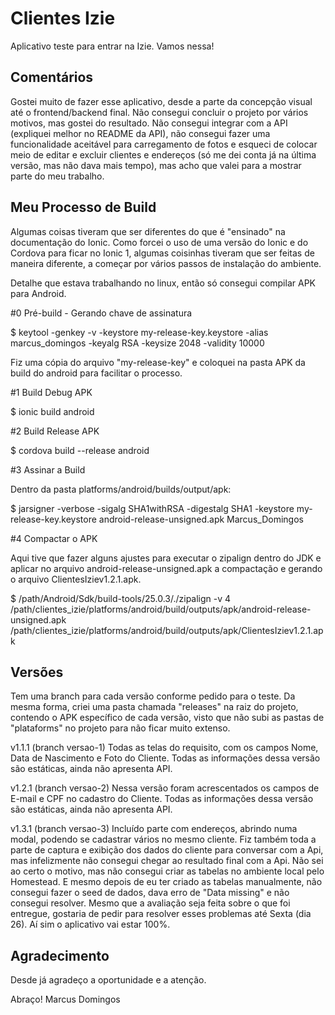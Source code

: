 # Clientes Izie

Aplicativo teste para entrar na Izie. Vamos nessa!

## Comentários ##

Gostei muito de fazer esse aplicativo, desde a parte da concepção visual até o frontend/backend final. Não consegui concluir o projeto por vários motivos, mas gostei do resultado. Não consegui integrar com a API (expliquei melhor no README da API), não consegui fazer uma funcionalidade aceitável para carregamento de fotos e esqueci de colocar meio de editar e excluir clientes e endereços (só me dei conta já na última versão, mas não dava mais tempo), mas acho que valei para a mostrar parte do meu trabalho.

## Meu Processo de Build ##

Algumas coisas tiveram que ser diferentes do que é "ensinado" na documentação do Ionic. Como forcei o uso de uma versão do Ionic e do Cordova para ficar no Ionic 1, algumas coisinhas tiveram que ser feitas de maneira diferente, a começar por vários passos de instalação do ambiente.

Detalhe que estava trabalhando no linux, então só consegui compilar APK para Android.

#0 Pré-build - Gerando chave de assinatura

$ keytool -genkey -v -keystore my-release-key.keystore -alias marcus_domingos -keyalg RSA -keysize 2048 -validity 10000

Fiz uma cópia do arquivo "my-release-key" e coloquei na pasta APK da build do android para facilitar o processo.

#1 Build Debug APK

$ ionic build android

#2 Build Release APK

$ cordova build --release android

#3 Assinar a Build

Dentro da pasta platforms/android/builds/output/apk:

$ jarsigner -verbose -sigalg SHA1withRSA -digestalg SHA1 -keystore my-release-key.keystore android-release-unsigned.apk Marcus_Domingos

#4 Compactar o APK

Aqui tive que fazer alguns ajustes para executar o zipalign dentro do JDK e aplicar no arquivo android-release-unsigned.apk a compactação e gerando o arquivo ClientesIziev1.2.1.apk.

$ /path/Android/Sdk/build-tools/25.0.3/./zipalign -v 4 /path/clientes_izie/platforms/android/build/outputs/apk/android-release-unsigned.apk /path/clientes_izie/platforms/android/build/outputs/apk/ClientesIziev1.2.1.apk

## Versões ##

Tem uma branch para cada versão conforme pedido para o teste. Da mesma forma, criei uma pasta chamada "releases" na raiz do projeto, contendo o APK específico de cada versão, visto que não subi as pastas de "plataforms" no projeto para não ficar muito extenso.

v1.1.1 (branch versao-1)
Todas as telas do requisito, com os campos Nome, Data de Nascimento e Foto do Cliente. Todas as informações dessa versão são estáticas, ainda não apresenta API.

v1.2.1 (branch versao-2)
Nessa versão foram acrescentados os campos de E-mail e CPF no cadastro do Cliente. Todas as informações dessa versão são estáticas, ainda não apresenta API.

v1.3.1 (branch versao-3)
Incluído parte com endereços, abrindo numa modal, podendo se cadastrar vários no mesmo cliente. Fiz também toda a parte de captura e exibição dos dados do cliente para conversar com a Api, mas infelizmente não consegui chegar ao resultado final com a Api. Não sei ao certo o motivo, mas não consegui criar as tabelas no ambiente local pelo Homestead. E mesmo depois de eu ter criado as tabelas manualmente, não consegui fazer o seed de dados, dava erro de "Data missing" e não consegui resolver. Mesmo que a avaliação seja feita sobre o que foi entregue, gostaria de pedir para resolver esses problemas até Sexta (dia 26). Aí sim o aplicativo vai estar 100%.

## Agradecimento ##

Desde já agradeço a oportunidade e a atenção.

Abraço!
Marcus Domingos